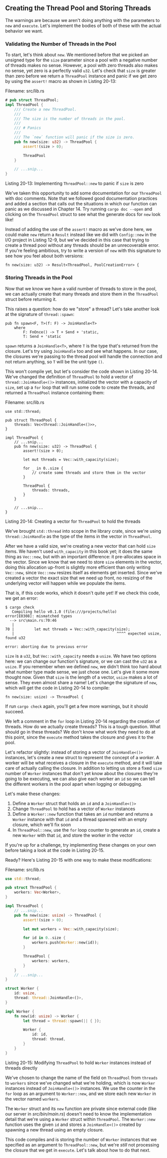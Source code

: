 ## Creating the Thread Pool and Storing Threads

The warnings are because we aren't doing anything with the parameters to `new`
and `execute`. Let's implement the bodies of both of these with the actual
behavior we want.

### Validating the Number of Threads in the Pool

To start, let's think about `new`. We mentioned before that we picked an
unsigned type for the `size` parameter since a pool with a negative number of
threads makes no sense. However, a pool with zero threads also makes no sense,
yet zero is a perfectly valid `u32`. Let's check that `size` is greater than
zero before we return a `ThreadPool` instance and panic if we get zero by using
the `assert!` macro as shown in Listing 20-13:

<span class="filename">Filename: src/lib.rs</span>

```rust
# pub struct ThreadPool;
impl ThreadPool {
    /// Create a new ThreadPool.
    ///
    /// The size is the number of threads in the pool.
    ///
    /// # Panics
    ///
    /// The `new` function will panic if the size is zero.
    pub fn new(size: u32) -> ThreadPool {
        assert!(size > 0);

        ThreadPool
    }

    // ...snip...
}
```

<span class="caption">Listing 20-13: Implementing `ThreadPool::new` to panic if
`size` is zero</span>

We've taken this opportunity to add some documentation for our `ThreadPool`
with doc comments. Note that we followed good documentation practices and added
a section that calls out the situations in which our function can panic as we
discussed in Chapter 14. Try running `cargo doc --open` and clicking on the
`ThreadPool` struct to see what the generate docs for `new` look like!

Instead of adding the use of the `assert!` macro as we've done here, we could
make `new` return a `Result` instead like we did with `Config::new` in the I/O
project in Listing 12-9, but we've decided in this case that trying to create a
thread pool without any threads should be an unrecoverable error. If you're
feeling ambitious, try to write a version of `new` with this signature to see
how you feel about both versions:

```rust,ignore
fn new(size: u32) -> Result<ThreadPool, PoolCreationError> {
```

### Storing Threads in the Pool

Now that we know we have a valid number of threads to store in the pool, we can
actually create that many threads and store them in the `ThreadPool` struct
before returning it.

This raises a question: how do we "store" a thread? Let's take another look at
the signature of `thread::spawn`:

```rust,ignore
pub fn spawn<F, T>(f: F) -> JoinHandle<T>
    where
        F: FnOnce() -> T + Send + 'static,
        T: Send + 'static
```

`spawn` returns a `JoinHandle<T>`, where `T` is the type that's returned from
the closure. Let's try using `JoinHandle` too and see what happens. In our
case, the closures we're passing to the thread pool will handle the connection
and not return anything, so `T` will be the unit type `()`.

This won't compile yet, but let's consider the code shown in Listing 20-14.
We've changed the definition of `ThreadPool` to hold a vector of
`thread::JoinHandle<()>` instances, initialized the vector with a capacity of
`size`, set up a `for` loop that will run some code to create the threads, and
returned a `ThreadPool` instance containing them:

<span class="filename">Filename: src/lib.rs</span>

```rust,ignore
use std::thread;

pub struct ThreadPool {
    threads: Vec<thread::JoinHandle<()>>,
}

impl ThreadPool {
    // ...snip...
    pub fn new(size: u32) -> ThreadPool {
        assert!(size > 0);

        let mut threads = Vec::with_capacity(size);

        for _ in 0..size {
            // create some threads and store them in the vector
        }

        ThreadPool {
            threads: threads,
        }
    }

    // ...snip...
}
```

<span class="caption">Listing 20-14: Creating a vector for `ThreadPool` to hold
the threads</span>

We've brought `std::thread` into scope in the library crate, since we're using
`thread::JoinHandle` as the type of the items in the vector in `ThreadPool`.

After we have a valid size, we're creating a new vector that can hold `size`
items. We haven't used `with_capacity` in this book yet; it does the same thing
as `Vec::new`, but with an important difference: it pre-allocates space in the
vector. Since we know that we need to store `size` elements in the vector,
doing this allocation up-front is slightly more efficient than only writing
`Vec::new`, since `Vec::new` resizes itself as elements get inserted. Since
we've created a vector the exact size that we need up front, no resizing of the
underlying vector will happen while we populate the items.

That is, if this code works, which it doesn't quite yet! If we check this code,
we get an error:

```text
$ cargo check
   Compiling hello v0.1.0 (file:///projects/hello)
error[E0308]: mismatched types
  --> src\main.rs:70:46
   |
70 |         let mut threads = Vec::with_capacity(size);
   |                                              ^^^^ expected usize, found u32

error: aborting due to previous error
```

`size` is a `u32`, but `Vec::with_capacity` needs a `usize`. We have two
options here: we can change our function's signature, or we can cast the `u32`
as a `usize`. If you remember when we defined `new`, we didn't think too hard
about what number type made sense, we just chose one. Let's give it some more
thought now. Given that `size` is the length of a vector, `usize` makes a lot
of sense. They even almost share a name! Let's change the signature of `new`,
which will get the code in Listing 20-14 to compile:

```rust,ignore
fn new(size: usize) -> ThreadPool {
```

If run `cargo check` again, you'll get a few more warnings, but it should
succeed.

We left a comment in the `for` loop in Listing 20-14 regarding the creation of
threads. How do we actually create threads? This is a tough question. What
should go in these threads? We don't know what work they need to do at this
point, since the `execute` method takes the closure and gives it to the pool.

Let's refactor slightly: instead of storing a vector of `JoinHandle<()>`
instances, let's create a new struct to represent the concept of a *worker*. A
worker will be what receives a closure in the `execute` method, and it will
take care of actually calling the closure. In addition to letting us store a
fixed `size` number of `Worker` instances that don't yet know about the
closures they're going to be executing, we can also give each worker an `id` so
we can tell the different workers in the pool apart when logging or debugging.

Let's make these changes:

1. Define a `Worker` struct that holds an `id` and a `JoinHandle<()>`
2. Change `ThreadPool` to hold has a vector of `Worker` instances
3. Define a `Worker::new` function that takes an `id` number and returns a
   `Worker` instance with that `id` and a thread spawned with an empty closure,
   which we'll fix soon
4. In `ThreadPool::new`, use the `for` loop counter to generate an `id`, create
   a new `Worker` with that `id`, and store the worker in the vector

If you're up for a challenge, try implementing these changes on your own before
taking a look at the code in Listing 20-15.

Ready? Here's Listing 20-15 with one way to make these modifications:

<span class="filename">Filename: src/lib.rs</span>

```rust
use std::thread;

pub struct ThreadPool {
    workers: Vec<Worker>,
}

impl ThreadPool {
    // ...snip...
    pub fn new(size: usize) -> ThreadPool {
        assert!(size > 0);

        let mut workers = Vec::with_capacity(size);

        for id in 0..size {
            workers.push(Worker::new(id));
        }

        ThreadPool {
            workers: workers,
        }
    }
    // ...snip...
}

struct Worker {
    id: usize,
    thread: thread::JoinHandle<()>,
}

impl Worker {
    fn new(id: usize) -> Worker {
        let thread = thread::spawn(|| { });

        Worker {
            id: id,
            thread: thread,
        }
    }
}
```

<span class="caption">Listing 20-15: Modifying `ThreadPool` to hold `Worker`
instances instead of threads directly</span>

We've chosen to change the name of the field on `ThreadPool` from `threads` to
`workers` since we've changed what we're holding, which is now `Worker`
instances instead of `JoinHandle<()>` instances. We use the counter in the
`for` loop as an argument to `Worker::new`, and we store each new `Worker` in
the vector named `workers`.

The `Worker` struct and its `new` function are private since external code
(like our server in *src/bin/main.rs*) doesn't need to know the implementation
detail that we're using a `Worker` struct within `ThreadPool`. The
`Worker::new` function uses the given `id` and stores a `JoinHandle<()>`
created by spawning a new thread using an empty closure.

This code compiles and is storing the number of `Worker` instances that we
specified as an argument to `ThreadPool::new`, but we're *still* not processing
the closure that we get in `execute`. Let's talk about how to do that next.
